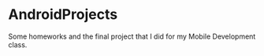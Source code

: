 # AndroidProjects

Some homeworks and the final project that I did for my Mobile Development class.

